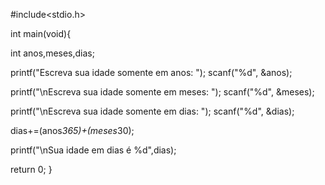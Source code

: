 #include<stdio.h>

int main(void){

 int anos,meses,dias;

printf("Escreva sua idade somente em anos: ");
scanf("%d", &anos);

 printf("\nEscreva sua idade somente em meses: ");
  scanf("%d", &meses);

  printf("\nEscreva sua idade somente em dias: ");
  scanf("%d", &dias);

  dias+=(anos*365)+(meses*30);

 printf("\nSua idade em dias é %d",dias);

 return 0;
}
